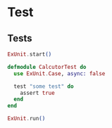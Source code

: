 # Test

## Tests

```elixir
ExUnit.start()

defmodule CalcutorTest do
  use ExUnit.Case, async: false

  test "some test" do
    assert true
  end
end

ExUnit.run()
```
